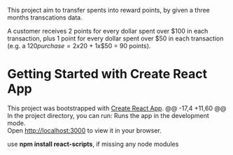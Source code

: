 This project aim to transfer spents into reward points, by given a three months transcations data.

A customer receives 2 points for every dollar spent over $100 in each transaction, plus 1 point for every
dollar spent over $50 in each transaction
(e.g. a $120 purchase = 2x$20 + 1x$50 = 90 points).

# Getting Started with Create React App

This project was bootstrapped with [Create React App](https://github.com/facebook/create-react-app).
@@ -17,4 +11,60 @@ In the project directory, you can run:
Runs the app in the development mode.\
Open [http://localhost:3000](http://localhost:3000) to view it in your browser.

use **npm install react-scripts**, if missing any node modules
